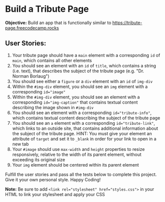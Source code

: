 # Build a Tribute Page

**Objective:** Build an app that is functionally similar to https://tribute-page.freecodecamp.rocks

## User Stories:

1.   Your tribute page should have a `main` element with a corresponding `id` of `main`, which contains all other elements
2.   You should see an element with an `id` of `title`, which contains a string (i.e. text), that describes the subject of the tribute page (e.g. "Dr. Norman Borlaug")
3.   You should see either a `figure` or a `div` element with an `id` of `img-div`
4.   Within the `#img-div` element, you should see an `img` element with a corresponding `id="image"`
5.   Within the `#img-div` element, you should see an element with a corresponding `id="img-caption"` that contains textual content describing the image shown in  `#img-div`
6.   You should see an element with a corresponding `id="tribute-info"`, which contains textual content describing the subject of the tribute page
7.   You should see an `a` element with a corresponding `id="tribute-link"`, which links to an outside site, that contains additional information about the subject of the tribute page. HINT: You must give your element an attribute of `target` and set it to `_blank` in order for your link to open in a new tab
8.   Your `#image` should use `max-width` and `height` properties to resize responsively, relative to the width of its parent element, without exceeding its original size
9.    Your `img` element should be centered within its parent element

Fulfill the user stories and pass all the tests below to complete this project. Give it your own personal style. Happy Coding!

**Note:** Be sure to add `<link rel="stylesheet" href="styles.css">` in your HTML to link your stylesheet and apply your CSS
